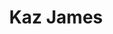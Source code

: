 ---
title: Kaz James
categories:
- radio
- digital
- press
tags:
- artist
position: 2
image: 
is-featured: 
is-front: 
website:
facebook: https://www.facebook.com/kazjames
twitter:
instagram:
spotify:
soundcloud:
youtube:
apple:
layout: client
---